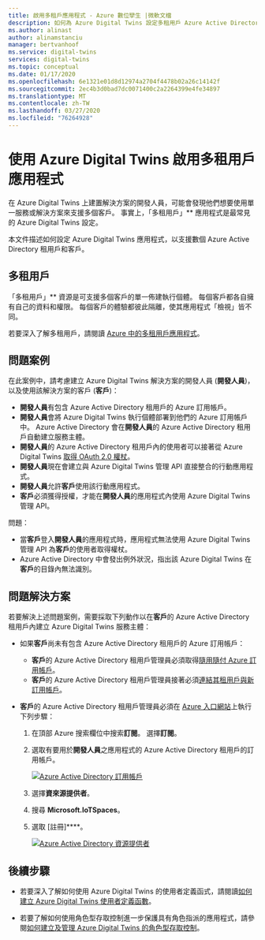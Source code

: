 ```yaml
---
title: 啟用多租戶應用程式 - Azure 數位孿生 |微軟文檔
description: 如何為 Azure Digital Twins 設定多租用戶 Azure Active Directory 應用程式。
ms.author: alinast
author: alinamstanciu
manager: bertvanhoof
ms.service: digital-twins
services: digital-twins
ms.topic: conceptual
ms.date: 01/17/2020
ms.openlocfilehash: 6e1321e01d8d12974a2704f4478b02a26c14142f
ms.sourcegitcommit: 2ec4b3d0bad7dc0071400c2a2264399e4fe34897
ms.translationtype: MT
ms.contentlocale: zh-TW
ms.lasthandoff: 03/27/2020
ms.locfileid: "76264928"
---
```

# <a name="enable-multitenant-applications-with-azure-digital-twins"></a>使用 Azure Digital Twins 啟用多租用戶應用程式

在 Azure Digital Twins 上建置解決方案的開發人員，可能會發現他們想要使用單一服務或解決方案來支援多個客戶。 事實上，「多租用戶」** 應用程式是最常見的 Azure Digital Twins 設定。

本文件描述如何設定 Azure Digital Twins 應用程式，以支援數個 Azure Active Directory 租用戶和客戶。

## <a name="multitenancy"></a>多租用戶

「多租用戶」** 資源是可支援多個客戶的單一佈建執行個體。 每個客戶都各自擁有自己的資料和權限。 每個客戶的體驗都彼此隔離，使其應用程式「檢視」皆不同。

若要深入了解多租用戶，請閱讀 [Azure 中的多租用戶應用程式](https://docs.microsoft.com/azure/dotnet-develop-multitenant-applications)。

## <a name="problem-scenario"></a>問題案例

在此案例中，請考慮建立 Azure Digital Twins 解決方案的開發人員 (**開發人員**)，以及使用該解決方案的客戶 (**客戶**)：

- **開發人員**有包含 Azure Active Directory 租用戶的 Azure 訂用帳戶。
- **開發人員**會將 Azure Digital Twins 執行個體部署到他們的 Azure 訂用帳戶中。 Azure Active Directory 會在**開發人員**的 Azure Active Directory 租用戶自動建立服務主體。
- **開發人員**的 Azure Active Directory 租用戶內的使用者可以接著從 Azure Digital Twins [取得 OAuth 2.0 權杖](./security-authenticating-apis.md)。
- **開發人員**現在會建立與 Azure Digital Twins 管理 API 直接整合的行動應用程式。
- **開發人員**允許**客戶**使用該行動應用程式。
- **客戶**必須獲得授權，才能在**開發人員**的應用程式內使用 Azure Digital Twins 管理 API。

問題：

- 當**客戶**登入**開發人員**的應用程式時，應用程式無法使用 Azure Digital Twins 管理 API 為**客戶**的使用者取得權杖。
- Azure Active Directory 中會發出例外狀況，指出該 Azure Digital Twins 在**客戶**的目錄內無法識別。

## <a name="problem-solution"></a>問題解決方案

若要解決上述問題案例，需要採取下列動作以在**客戶**的 Azure Active Directory 租用戶內建立 Azure Digital Twins 服務主體：

- 如果**客戶**尚未有包含 Azure Active Directory 租用戶的 Azure 訂用帳戶：

  - **客戶**的 Azure Active Directory 租用戶管理員必須取得[隨用隨付 Azure 訂用帳戶](https://azure.microsoft.com/offers/ms-azr-0003p/)。
  - **客戶**的 Azure Active Directory 租用戶管理員接著必須[連結其租用戶與新訂用帳戶](https://docs.microsoft.com/azure/active-directory/hybrid/whatis-hybrid-identity)。

- **客戶**的 Azure Active Directory 租用戶管理員必須在 [Azure 入口網站](https://portal.azure.com)上執行下列步驟：

  1. 在頂部 Azure 搜索欄位中搜索**訂閱**。 選擇**訂閱**。
  1. 選取有要用於**開發人員**之應用程式的 Azure Active Directory 租用戶的訂用帳戶。

     [![Azure Active Directory 訂用帳戶](media/multitenant/ad-subscriptions.png)](media/multitenant/ad-subscriptions.png#lightbox)

  1. 選擇**資來源提供者**。
  1. 搜尋 **Microsoft.IoTSpaces**。
  1. 選取 [註冊]****。

     [![Azure Active Directory 資源提供者](media/multitenant/ad-resource-providers.png)](media/multitenant/ad-resource-providers.png#lightbox)
  
## <a name="next-steps"></a>後續步驟

- 若要深入了解如何使用 Azure Digital Twins 的使用者定義函式，請閱讀[如何建立 Azure Digital Twins 使用者定義函數](./how-to-user-defined-functions.md)。

- 若要了解如何使用角色型存取控制進一步保護具有角色指派的應用程式，請參閱[如何建立及管理 Azure Digital Twins 的角色型存取控制](./security-create-manage-role-assignments.md)。
